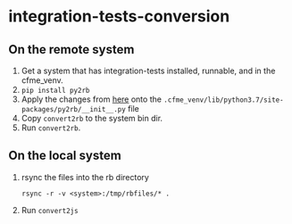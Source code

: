 # integration-tests-conversion

## On the remote system

1. Get a system that has integration-tests installed, runnable, and in the
   cfme_venv.
2. `pip install py2rb`
3. Apply the changes from [here](https://github.com/Fryguy/py2rb/commit/7dde4eb217c639c45aca52e1bc51fbeba3347442)
   onto the `.cfme_venv/lib/python3.7/site-packages/py2rb/__init__.py` file
4. Copy `convert2rb` to the system bin dir.
5. Run `convert2rb`.

## On the local system

1. rsync the files into the rb directory

   ```
   rsync -r -v <system>:/tmp/rbfiles/* .
   ```
2. Run `convert2js`
